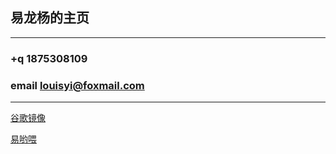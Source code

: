 ## 易龙杨的主页

---

### +q 1875308109

### email louisyi@foxmail.com

---

[谷歌镜像](https://go.weihanli.xyz/)

[易哟喂](http://www.louisyi.top:443/)
